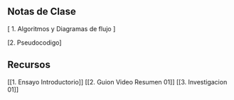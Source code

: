 

## Notas de Clase

[ 1. Algoritmos y Diagramas de flujo ] 

[2. Pseudocodigo]


## Recursos
[[1. Ensayo Introductorio]]
[[2. Guion Video Resumen 01]]
[[3. Investigacion 01]]
